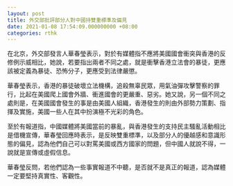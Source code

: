 ```yaml
---
layout: post
title: 外交部批評部分人對中國持雙重標準及偏見
date: 2021-01-08 17:54:09.000000000 +08:00
categories: rthk
---
```


在北京，外交部發言人華春瑩表示，對於有媒體指不應將美國國會衝突與香港的反修例示威相比，她說，若要指出兩者不同之處，就是衝擊香港立法會的暴徒，更應該被定義為暴徒、恐怖分子，更應受到法律嚴懲。

華春瑩表示，香港的暴徒破壞立法機構，追殺無辜民眾，用氣油彈攻擊警察的罪行，比起在美國爬上國會外牆、衝進國會的更嚴重、惡劣。她又說，另一個不同之處則是，在美國國會發生的事是由美國人組織，香港發生的則由外部勢力策劃、指揮及實施，美國一些人在其中扮演極不光彩的角色。

至於有報道指，中國媒體將美國當前的暴亂，與香港發生的支持民主騷亂活動相比是借機宣傳，華春瑩回應時表示，是反映雙重標準，以及部分人的優越感和意識形態的偏見，認為他們自己可以對罵美國或西方國家的問題，但中國人就說不得，一說就是宣傳或虛假信息。

華春瑩反問，若他們認為一些事實報道不中聽，是否就不是真正的報道，認為媒體一定要堅持真實性、客觀性。
